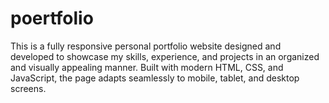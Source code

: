 # poertfolio
This is a fully responsive personal portfolio website designed and developed to showcase my skills, experience, and projects in an organized and visually appealing manner. Built with modern HTML, CSS, and JavaScript, the page adapts seamlessly to mobile, tablet, and desktop screens.
